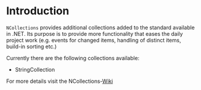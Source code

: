 # Introduction
`NCollections` provides additional collections added to the standard available in .NET. Its purpose is to provide more functionality that eases the daily project work (e.g. events for changed items, handling of distinct items, build-in sorting etc.)

Currently there are the following collections available:

* StringCollection

For more details visit the NCollections-[Wiki]

[wiki]: https://github.com/roedicker/NCollections/wiki

